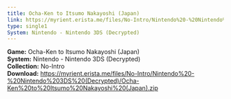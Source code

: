 ```yaml
---
title: Ocha-Ken to Itsumo Nakayoshi (Japan)
link: https://myrient.erista.me/files/No-Intro/Nintendo%20-%20Nintendo%203DS%20(Decrypted)/Ocha-Ken%20to%20Itsumo%20Nakayoshi%20(Japan).zip
type: single1
System: Nintendo - Nintendo 3DS (Decrypted)
---
```

<b>Game:</b> Ocha-Ken to Itsumo Nakayoshi (Japan)<br>
<b>System:</b> Nintendo - Nintendo 3DS (Decrypted)<br>
<b>Collection:</b> No-Intro<br>
<b>Download:</b> https://myrient.erista.me/files/No-Intro/Nintendo%20-%20Nintendo%203DS%20(Decrypted)/Ocha-Ken%20to%20Itsumo%20Nakayoshi%20(Japan).zip